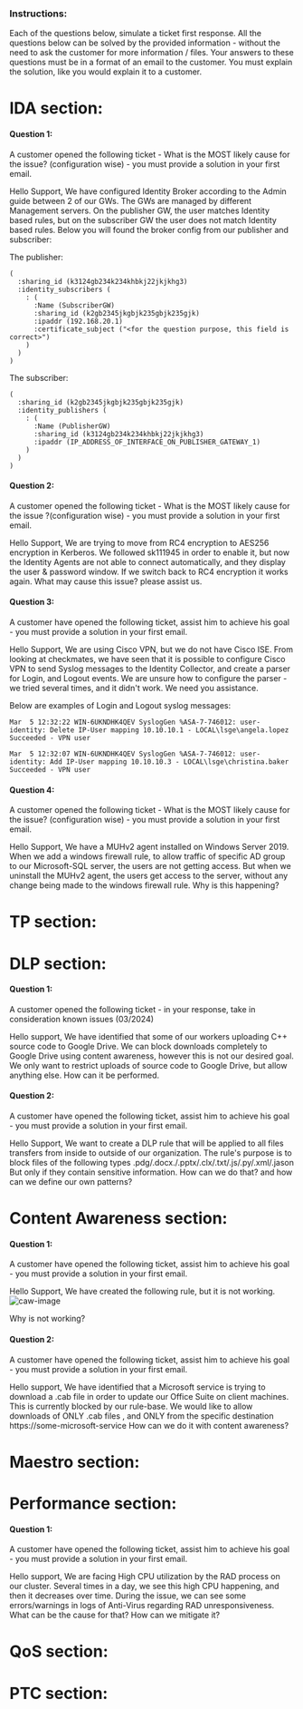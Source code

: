 
### Instructions:
Each of the  questions below, simulate a ticket first response.
All the questions below can be solved by the provided information - without the need to ask the customer for more information / files.
Your answers to these questions must be in a format of an email to the customer.
You must explain the solution, like you would explain it to a customer.


# IDA section:
#### **Question 1:** 
A customer opened the following ticket - What is the MOST likely cause for the issue? (configuration wise) - you must provide a solution in your first email.

Hello Support,
We have configured Identity Broker according to the Admin guide between 2 of our GWs.
The GWs are managed by different Management servers.
On the publisher GW, the user matches Identity based rules, but on the subscriber GW the user does not match Identity based rules.
Below you will found the broker config from our publisher and subscriber:

The publisher:
```
(
  :sharing_id (k3124gb234k234khbkj22jkjkhg3)
  :identity_subscribers (
    : (
      :Name (SubscriberGW)
      :sharing_id (k2gb2345jkgbjk235gbjk235gjk)
      :ipaddr (192.168.20.1)
      :certificate_subject ("<for the question purpose, this field is correct>")
    )
  )
)
```

The subscriber:
```
(
  :sharing_id (k2gb2345jkgbjk235gbjk235gjk)
  :identity_publishers (
    : (
      :Name (PublisherGW)
      :sharing_id (k3124gb234k234khbkj22jkjkhg3)
      :ipaddr (IP_ADDRESS_OF_INTERFACE_ON_PUBLISHER_GATEWAY_1)
    )
  )
)
```



#### **Question 2:** 
A customer opened the following ticket - What is the MOST likely cause for the issue ?(configuration wise) - you must provide a solution in your first email.

Hello Support,
We are trying to move from RC4 encryption to AES256 encryption in Kerberos.
We followed sk111945 in order to enable it, but now the Identity Agents are not able to connect automatically, and they display the user & password window.
If we switch back to RC4 encryption it works again.
What may cause this issue? please assist us.


#### **Question 3:** 
A customer have opened the following ticket, assist him to achieve his goal - you must provide a solution in your first email.

Hello Support,
We are using Cisco VPN, but we do not have Cisco ISE.
From looking at checkmates, we have seen that it is possible to configure Cisco VPN to send Syslog messages to the Identity Collector, and create a parser for Login, and Logout events.
We are unsure how to configure the parser - we tried several times, and it didn't work.
We need you assistance.

Below are examples of Login and Logout syslog messages:
```
Mar  5 12:32:22 WIN-6UKNDHK4QEV SyslogGen %ASA-7-746012: user-identity: Delete IP-User mapping 10.10.10.1 - LOCAL\lsge\angela.lopez Succeeded - VPN user
```
```
Mar  5 12:32:07 WIN-6UKNDHK4QEV SyslogGen %ASA-7-746012: user-identity: Add IP-User mapping 10.10.10.3 - LOCAL\lsge\christina.baker Succeeded - VPN user
```


#### **Question 4:** 
A customer opened the following ticket - What is the MOST likely cause for the issue? (configuration wise) - you must provide a solution in your first email.

Hello Support,
We have a MUHv2 agent installed on Windows Server 2019.
When we add a windows firewall rule, to allow traffic of specific AD group to our Microsoft-SQL server, the users are not getting access.
But when we uninstall the MUHv2 agent, the users get access to the server, without any change being made to the windows firewall rule.
Why is this happening?


# TP section:



# DLP section:

#### Question 1:
A customer opened the following ticket - in your response, take in consideration known issues (03/2024)

Hello support,
We have identified that some of our workers uploading C++ source code to Google Drive.
We can block downloads completely to Google Drive using content awareness, however this is not our desired goal.
We only want to restrict uploads of source code to Google Drive, but allow anything else.
How can it be performed.


#### Question 2:
A customer have opened the following ticket, assist him to achieve his goal - you must provide a solution in your first email.

Hello Support,
We want to create a DLP rule that will be applied to all files transfers from inside to outside of our organization.
The rule's purpose is to block files of the following types .pdg/.docx./.pptx/.clx/.txt/.js/.py/.xml/.jason
But only if they contain sensitive information.
How can we do that? and how can we define our own patterns?


# Content Awareness section:

#### Question 1:
A customer have opened the following ticket, assist him to achieve his goal - you must provide a solution in your first email.

Hello Support,
We have created the following rule, but it is not working.
![caw-image](https://github.com/IdanShap/esc_exam/assets/112121953/430e66bd-b887-40e2-b9c3-4ff10320ce3e)

Why is not working?

#### Question 2:
A customer have opened the following ticket, assist him to achieve his goal - you must provide a solution in your first email.

Hello support,
We have identified that a Microsoft service is trying to download a .cab file in order to update our Office Suite on client machines.
This is currently blocked by our rule-base.
We would like to allow downloads of ONLY .cab files , and ONLY  from the specific destination https://some-microsoft-service
How can we do it with content awareness?
# Maestro section:



# Performance section:

#### Question 1:
A customer have opened the following ticket, assist him to achieve his goal - you must provide a solution in your first email.

Hello support,
We are facing High CPU utilization by the RAD process on our cluster.
Several times in a day, we see this high CPU happening, and then it decreases over time.
During the issue, we can see some errors/warnings in logs of Anti-Virus regarding RAD unresponsiveness.
What can be the cause for that? How can we mitigate it? 



# QoS section:



# PTC section:





